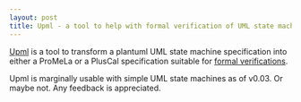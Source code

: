 ```yaml
---
layout: post
title: Upml - a tool to help with formal verification of UML state machines 
---
```


[Upml](https://github.com/melintea/upml) is a tool to transform a plantuml UML state machine specification into either a ProMeLa or a PlusCal specification suitable for [formal verifications](https://en.wikipedia.org/wiki/Formal_verification).

Upml is marginally usable with simple UML state machines as of v0.03. Or maybe not. Any feedback is appreciated.
